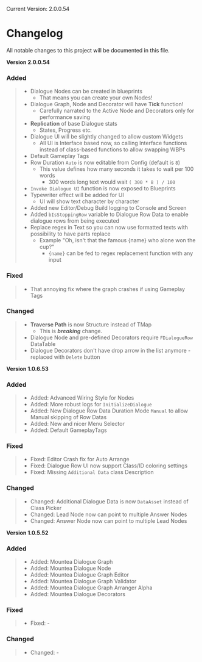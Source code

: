 Current Version: 2.0.0.54

# Changelog

All notable changes to this project will be documented in this file.

**Version 2.0.0.54**
### Added
> - Dialogue Nodes can be created in blueprints
>   - That means you can create your own Nodes!
> - Dialogue Graph, Node and Decorator will have **Tick** function!
>   - Carefully narrated to the Active Node and Decorators only for performance saving
> - **Replication** of base Dialogue stats
>   - States, Progress etc.
> - Dialogue UI will be slightly changed to allow custom Widgets
>   - All UI is Interface based now, so calling Interface functions instead of class-based functions to allow swapping WBPs
> - Default Gameplay Tags
> - Row Duration `Auto` is now editable from Config (default is `8`)
>   - This value defines how many seconds it takes to wait per 100 words
>     - 300 words long text would wait `( 300 * 8 ) / 100`
> - `Invoke Dialogue UI` function is now exposed to Blueprints
> - Typewriter effect will be added for UI
>   - UI will show text character by character
> - Added new Editor/Debug Build logging to Console and Screen
> - Added `bIsStoppingRow` variable to Dialogue Row Data to enable dialogue rows from being executed
> - Replace regex in Text so you can now use formatted texts with possibility to have parts replace
>   - Example "Oh, isn't that the famous {name} who alone won the cup?"
>     - `{name}` can be fed to regex replacement function with any input

### Fixed
> - That annoying fix where the graph crashes if using Gameplay Tags

### Changed
> - **Traverse Path** is now Structure instead of TMap
>   - This is ***breaking*** change.
> - Dialogue Node and pre-defined Decorators require `FDialogueRow` DataTable
> - Dialogue Decorators don't have drop arrow in the list anymore - replaced with `Delete` button

**Version 1.0.6.53**
### Added
> - Added: Advanced Wiring Style for Nodes
> - Added: More robust logs for `InitializeDialogue`
> - Added: New Dialogue Row Data Duration Mode `Manual` to allow Manual skipping of Row Datas
> - Added: New and nicer Menu Selector
> - Added: Default GameplayTags

### Fixed
> - Fixed: Editor Crash fix for Auto Arrange
> - Fixed: Dialogue Row UI now support Class/ID coloring settings
> - Fixed: Missing `Additional Data` class Description

### Changed
> - Changed: Additional Dialogue Data is now `DataAsset` instead of Class Picker
> - Changed: Lead Node now can point to multiple Answer Nodes
> - Changed: Answer Node now can point to multiple Lead Nodes

**Version 1.0.5.52**
### Added
> - Added: Mountea Dialogue Graph
> - Added: Mountea Dialogue Node
> - Added: Mountea Dialogue Graph Editor
> - Added: Mountea Dialogue Graph Validator
> - Added: Mountea Dialogue Graph Arranger Alpha
> - Added: Mountea Dialogue Decorators

### Fixed
> - Fixed: -

### Changed
> - Changed: -